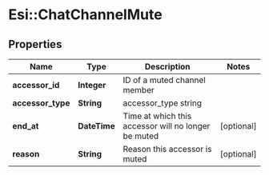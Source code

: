 # Esi::ChatChannelMute

## Properties
Name | Type | Description | Notes
------------ | ------------- | ------------- | -------------
**accessor_id** | **Integer** | ID of a muted channel member | 
**accessor_type** | **String** | accessor_type string | 
**end_at** | **DateTime** | Time at which this accessor will no longer be muted | [optional] 
**reason** | **String** | Reason this accessor is muted | [optional] 



